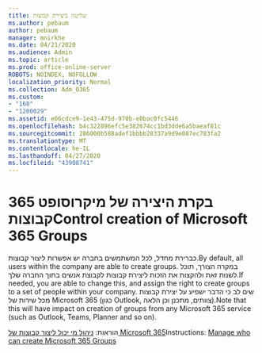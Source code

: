 ```yaml
---
title: שליטה ביצירת קבוצות
ms.author: pebaum
author: pebaum
manager: mnirkhe
ms.date: 04/21/2020
ms.audience: Admin
ms.topic: article
ms.prod: office-online-server
ROBOTS: NOINDEX, NOFOLLOW
localization_priority: Normal
ms.collection: Adm_O365
ms.custom:
- "168"
- "1200029"
ms.assetid: e06cdce9-1e43-475d-970b-e0bac0fc5446
ms.openlocfilehash: b4c322896efc5e382674cc1bd3dde6a5baeaf81c
ms.sourcegitcommit: 286000b588adef1bbbb28337a9d9e087ec783fa2
ms.translationtype: MT
ms.contentlocale: he-IL
ms.lasthandoff: 04/27/2020
ms.locfileid: "43908741"
---
```

# <a name="control-creation-of-microsoft-365-groups"></a><span data-ttu-id="da03c-102">בקרת היצירה של מיקרוסופט 365 קבוצות</span><span class="sxs-lookup"><span data-stu-id="da03c-102">Control creation of Microsoft 365 Groups</span></span>

<span data-ttu-id="da03c-103">כברירת מחדל, לכל המשתמשים בחברה יש אפשרות ליצור קבוצות.</span><span class="sxs-lookup"><span data-stu-id="da03c-103">By default, all users within the company are able to create groups.</span></span> <span data-ttu-id="da03c-104">במקרה הצורך, תוכל לשנות זאת ולהקצות את הזכות ליצירת קבוצות לקבוצת אנשים בתוך החברה שלך.</span><span class="sxs-lookup"><span data-stu-id="da03c-104">If needed, you are able to change this, and assign the right to create groups to a set of people within your company.</span></span> <span data-ttu-id="da03c-105">שים לב כי הדבר ישפיע על יצירת קבוצות מכל שירות של Microsoft 365 (כגון Outlook, צוותים, מתכנן וכן הלאה).</span><span class="sxs-lookup"><span data-stu-id="da03c-105">Note that this will have impact on creation of groups from any Microsoft 365 service (such as Outlook, Teams, Planner and so on).</span></span>
  
<span data-ttu-id="da03c-106">הוראות: [ניהול מי יכול ליצור קבוצות של Microsoft 365](https://docs.microsoft.com/office365/admin/create-groups/manage-creation-of-groups)</span><span class="sxs-lookup"><span data-stu-id="da03c-106">Instructions: [Manage who can create Microsoft 365 Groups](https://docs.microsoft.com/office365/admin/create-groups/manage-creation-of-groups)</span></span>
